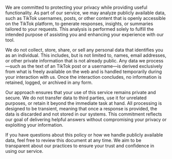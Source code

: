 We are committed to protecting your privacy while providing useful functionality. As part of our service, we may analyze publicly available data, such as TikTok usernames, posts, or other content that is openly accessible on the TikTok platform, to generate responses, insights, or summaries tailored to your requests. This analysis is performed solely to fulfill the intended purpose of assisting you and enhancing your experience with our tool.

We do not collect, store, share, or sell any personal data that identifies you as an individual. This includes, but is not limited to, names, email addresses, or other private information that is not already public. Any data we process—such as the text of an TikTok post or a username—is derived exclusively from what is freely available on the web and is handled temporarily during your interaction with us. Once the interaction concludes, no information is retained, logged, or archived in any form.

Our approach ensures that your use of this service remains private and secure. We do not transfer data to third parties, use it for unrelated purposes, or retain it beyond the immediate task at hand. All processing is designed to be transient, meaning that once a response is provided, the data is discarded and not stored in our systems. This commitment reflects our goal of delivering helpful answers without compromising your privacy or exploiting your information.

If you have questions about this policy or how we handle publicly available data, feel free to review this document at any time. We aim to be transparent about our practices to ensure your trust and confidence in using our service.
